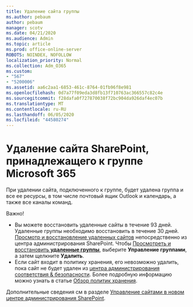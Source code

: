 ```yaml
---
title: Удаление сайта группы
ms.author: pebaum
author: pebaum
manager: scotv
ms.date: 04/21/2020
ms.audience: Admin
ms.topic: article
ms.prod: office-online-server
ROBOTS: NOINDEX, NOFOLLOW
localization_priority: Normal
ms.collection: Adm_O365
ms.custom:
- "567"
- "5200006"
ms.assetid: aa6c2aa1-6853-461c-8764-01fb96f8e981
ms.openlocfilehash: 0d7a77f09eda3d8fb13f710763ac366557c82c4e
ms.sourcegitcommit: f28dafa0f727870038f72bc904da926daf4ec07b
ms.translationtype: MT
ms.contentlocale: ru-RU
ms.lasthandoff: 06/05/2020
ms.locfileid: "44580274"
---
```

# <a name="delete-a-sharepoint-site-that-belongs-to-a-microsoft-365-group"></a>Удаление сайта SharePoint, принадлежащего к группе Microsoft 365

При удалении сайта, подключенного к группе, будет удалена группа и все ее ресурсы, в том числе почтовый ящик Outlook и календарь, а также все каналы команд.
  
Важно!

- Вы можете восстановить удаленные сайты в течение 93 дней. Удаленные группы необходимо восстановить в течение 30 дней. [Просмотр и восстановление удаленных сайтов](https://admin.microsoft.com/sharepoint?page=recyclebin&modern=true) непосредственно из центра администрирования SharePoint. Чтобы [Просмотреть и восстановить **удаленные группы**](https://outlook.office.com/people/group/deleted), выберите **Управление группами**, а затем щелкните **Удалить**.
- Если сайт входит в политику хранения, его невозможно удалить, пока сайт не будет удален из [центра администрирования соответствия & безопасности](https://protection.office.com/?rfr=AdminCenter#/retention). Более подробную информацию можно узнать в статье [Обзор политик хранения](https://docs.microsoft.com/microsoft-365/compliance/retention-policies).
  
Дополнительные сведения см в разделе [Управление сайтами в новом центре администрирования SharePoint](https://docs.microsoft.com/sharepoint/manage-sites-in-new-admin-center).
